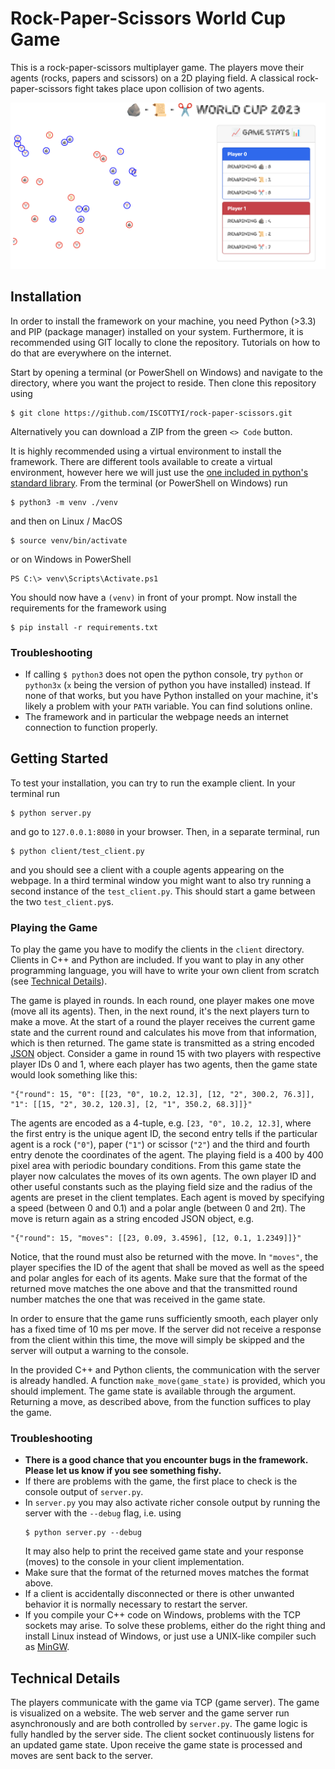 # Rock-Paper-Scissors World Cup Game
This is a rock-paper-scissors multiplayer game. The players move their agents (rocks,
papers and scissors) on a 2D playing field. A classical rock-paper-scissors fight
takes place upon collision of two agents.

![Image](screenshot.png)

## Installation
In order to install the framework on your machine, you need Python (>3.3) and PIP
(package manager) installed on your system. Furthermore, it is recommended using
GIT locally to clone the repository. Tutorials on how to do that are everywhere
on the internet.

Start by opening a terminal (or PowerShell on Windows) and navigate to the directory,
where you want the project to reside. Then clone this repository using
```
$ git clone https://github.com/ISCOTTYI/rock-paper-scissors.git
```
Alternatively you can download a ZIP from the green `<> Code` button.

It is highly recommended using a virtual environment to install
the framework. There are different tools available to create a virtual environment,
however here we will just use the [one included in python's standard library](https://docs.python.org/3/library/venv.html).
From the terminal (or PowerShell on Windows) run
```
$ python3 -m venv ./venv
```
and then on Linux / MacOS
```
$ source venv/bin/activate
```
or on Windows in PowerShell
```
PS C:\> venv\Scripts\Activate.ps1
```
You should now have a `(venv)` in front of your prompt. Now install the
requirements for the framework using
```
$ pip install -r requirements.txt
```

### Troubleshooting
* If calling
  ```$ python3```
  does not open the python console, try `python` or `python3x` (`x` being the version
  of python you have installed) instead. If none of that works, but you have Python
  installed on your machine, it's likely a problem with your `PATH` variable. You
  can find solutions online.
* The framework and in particular the webpage needs an internet connection to function
  properly.

## Getting Started
To test your installation, you can try to run the example client. In your terminal run
```
$ python server.py
```
and go to `127.0.0.1:8080` in your browser. Then, in a separate terminal, run
```
$ python client/test_client.py
```
and you should see a client with a couple agents appearing on the webpage. In a third
terminal window you might want to also try running a second instance of the `test_client.py`.
This should start a game between the two `test_client.py`s.
### Playing the Game
To play the game you have to modify the clients in the `client` directory.
Clients in C++ and Python are included. If you want to play in any other programming
language, you will have to write your own client from scratch (see [Technical Details](#technical-details)).

The game is played in rounds. In each round, one player makes one move (move all its
agents). Then, in the next round, it's the next players turn to make a move. At the
start of a round the player receives the current game state and the current round
and calculates his move from that information, which is then returned.
The game state is transmitted as a string encoded [JSON](https://www.w3schools.com/whatis/whatis_json.asp) object.
Consider a game in round 15 with two players with respective player IDs 0 and 1, where each player
has two agents, then the game state would look something like this:
```
"{"round": 15, "0": [[23, "0", 10.2, 12.3], [12, "2", 300.2, 76.3]], "1": [[15, "2", 30.2, 120.3], [2, "1", 350.2, 68.3]]}"
```
The agents are encoded as a 4-tuple, e.g. `[23, "0", 10.2, 12.3]`, where the
first entry is the unique agent ID, the second entry tells if the particular
agent is a rock (`"0"`), paper (`"1"`) or scissor (`"2"`) and the third and
fourth entry denote the coordinates of the agent. The playing field is a 400 by
400 pixel area with periodic boundary conditions. From this game state the
player now calculates the moves of its own agents. The own player ID and other
useful constants such as the playing field size and the radius of the agents are
preset in the client templates. Each agent is moved by specifying a speed
(between 0 and 0.1) and a polar angle (between 0 and 2π). The move is return
again as a string encoded JSON object, e.g.
```
"{"round": 15, "moves": [[23, 0.09, 3.4596], [12, 0.1, 1.2349]]}"
```
Notice, that the round must also be returned with the move. In `"moves"`, the
player specifies the ID of the agent that shall be moved as well as the speed
and polar angles for each of its agents. Make sure that the format of the
returned move matches the one above and that the transmitted round number
matches the one that was received in the game state.

In order to ensure that the game runs sufficiently smooth, each player only has
a fixed time of 10 ms per move. If the server did not receive a response from the
client within this time, the move will simply be skipped and the server will output
a warning to the console.

In the provided C++ and Python clients, the communication with the server is already
handled. A function `make_move(game_state)` is provided, which you should implement.
The game state is available through the argument. Returning a move, as described above,
from the function suffices to play the game.

### Troubleshooting
* **There is a good chance that you encounter bugs in the framework. Please let us know
  if you see something fishy.**
* If there are problems with the game, the first place to check is the console output of
  `server.py`.
* In `server.py` you may also activate richer console output by running the server
  with the `--debug` flag, i.e. using
  ```
  $ python server.py --debug
  ```
  It may also help to print the received
  game state and your response (moves) to the console in your client implementation.
* Make sure that the format of the returned moves matches the format above.
* If a client is accidentally disconnected or there is other unwanted behavior it
  is normally necessary to restart the server.
* If you compile your C++ code on Windows, problems with the TCP sockets may arise.
  To solve these problems, either do the right thing and install Linux instead of Windows,
  or just use a UNIX-like compiler such as [MinGW](https://mingw.osdn.io/).

## Technical Details
The players communicate with the game via TCP (game server). The game is visualized
on a website. The web server and the game server run asynchronously and are both
controlled by `server.py`. The game logic is fully handled by the server side.
The client socket continuously listens for an updated game state. Upon receive the
game state is processed and moves are sent back to the server. 

<!-- ## TODO
- [x] `Player.make_move()` error catching
- [x] C++ client
  - [x] Basic communication
  - [x] Parse JSON
  - [x] Needs a `readline()` from TCP stream (buffering) (DONE?)
  - [ ] Is receive too slow?
- [x] Parse player response, should not modify whole game state
- [x] Player response rules
- [x] BUG: Website does not update when players join
- [ ] Fix the framerate of the game, i.e. make sure that every move takes the same time regardless of player response times.
- [x] Make sure that the client is automatically assigned its ID
- [x] Color Code Player Agents
- [x] What if only one kind remains?
- [ ] Change game state format such that it is easier to count rocks, papers, scissors -->

